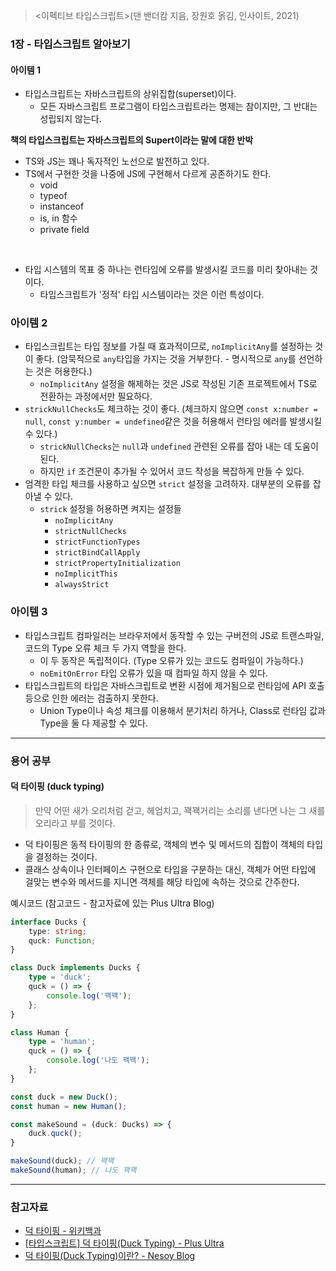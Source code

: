 > <이펙티브 타입스크립트>(댄 밴더캄 지음, 장원호 옭김, 인사이트, 2021)

### 1장 - 타입스크립트 알아보기

#### 아이템 1
- 타입스크립트는 자바스크립트의 상위집합(superset)이다.
    - 모든 자바스크립트 프로그램이 타입스크립트라는 명제는 참이지만, 그 반대는 성립되지 않는다.

**책의 타입스크립트는 자바스크립트의 Supert이라는 말에 대한 반박**
- TS와 JS는 꽤나 독자적인 노선으로 발전하고 있다.
- TS에서 구현한 것을 나중에 JS에 구현해서 다르게 공존하기도 한다.
    - void
    - typeof
    - instanceof
    - is, in 함수
    - private field

<br />


- 타입 시스템의 목표 중 하나는 런타임에 오류를 발생시킬 코드를 미리 찾아내는 것이다.
    - 타입스크립트가 '정적' 타입 시스템이라는 것은 이런 특성이다.

### 아이템 2
- 타입스크립트는 타입 정보를 가질 때 효과적이므로, `noImplicitAny`를 설정하는 것이 좋다. (암묵적으로 `any`타입을 가지는 것을 거부한다. - 명시적으로 `any`를 선언하는 것은 허용한다.)
    - `noImplicitAny` 설정을 해제하는 것은 JS로 작성된 기존 프로젝트에서 TS로 전환하는 과정에서만 필요하다.
- `strickNullChecks`도 체크하는 것이 좋다. (체크하지 않으면 `const x:number = null`, `const y:number = undefined`같은 것을 허용해서 런타임 에러를 발생시킬 수 있다.)
    - `strickNullChecks`는 `null`과 `undefined` 관련된 오류를 잡아 내는 데 도움이 된다.
    - 하지만 `if` 조건문이 추가될 수 있어서 코드 작성을 복잡하게 만들 수 있다.
- 엄격한 타입 체크를 사용하고 싶으면 `strict` 설정을 고려하자. 대부분의 오류를 잡아낼 수 있다. 
    - `strick` 설정을 허용하면 켜지는 설정들
        - `noImplicitAny`
        - `strictNullChecks`
        - `strictFunctionTypes`
        - `strictBindCallApply`
        - `strictPropertyInitialization`
        - `noImplicitThis`
        - `alwaysStrict`

### 아이템 3
- 타입스크립트 컴파일러는 브라우저에서 동작할 수 있는 구버전의 JS로 트랜스파일, 코드의 Type 오류 체크 두 가지 역할을 한다.
    - 이 두 동작은 독립적이다. (Type 오류가 있는 코드도 컴파일이 가능하다.)
    - `noEmitOnError` 타입 오류가 있을 때 컴파일 하지 않을 수 있다.
- 타입스크립트의 타입은 자바스크립트로 변환 시점에 제거됨으로 런타임에 API 호출등으로 인한 에러는 검출하지 못한다.
    - Union Type이나 속성 체크를 이용해서 분기처리 하거나, Class로 런타임 값과 Type을 둘 다 제공할 수 있다.

---
### 용어 공부
#### 덕 타이핑 (duck typing)
> 만약 어떤 새가 오리처럼 걷고, 헤엄치고, 꽥꽥거리는 소리를 낸다면 나는 그 새를 오리라고 부를 것이다.

- 덕 타이핑은 동적 타이핑의 한 종류로, 객체의 변수 및 메서드의 집합이 객체의 타입을 결정하는 것이다.
- 클래스 상속이나 인터페이스 구현으로 타입을 구분하는 대신, 객체가 어떤 타입에 걸맞는 변수와 메서드를 지니면 객체를 해당 타입에 속하는 것으로 간주한다.

예시코드 (참고코드 - 참고자료에 있는 Plus Ultra Blog)
```ts
interface Ducks {
    type: string;
    quck: Function;
}

class Duck implements Ducks {
    type = 'duck';
    quck = () => {
        console.log('꽥꽥');
    };
}

class Human {
    type = 'human';
    quck = () => {
        console.log('나도 꽥꽥');
    };
}

const duck = new Duck();
const human = new Human();

const makeSound = (duck: Ducks) => {
    duck.quck();
}

makeSound(duck); // 꽥꽥
makeSound(human); // 나도 꽥꽥
```


---
### 참고자료
- [덕 타이핑 - 위키백과](https://ko.wikipedia.org/wiki/%EB%8D%95_%ED%83%80%EC%9D%B4%ED%95%91)
- [[타입스크립트] 덕 타이핑(Duck Typing) - Plus Ultra](https://overcome-the-limits.tistory.com/625?category=956871)
- [덕 타이핑(Duck Typing)이란? - Nesoy Blog](https://nesoy.github.io/articles/2018-02/Duck-Typing)
